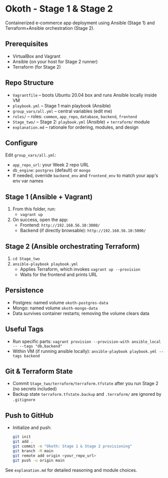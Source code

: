 # Okoth - Stage 1 & Stage 2

Containerized e-commerce app deployment using Ansible (Stage 1) and Terraform+Ansible orchestration (Stage 2).

## Prerequisites
- VirtualBox and Vagrant
- Ansible (on your host for Stage 2 runner)
- Terraform (for Stage 2)

## Repo Structure
- `Vagrantfile` – boots Ubuntu 20.04 box and runs Ansible locally inside VM
- `playbook.yml` – Stage 1 main playbook (Ansible)
- `group_vars/all.yml` – central variables (edit me)
- `roles/` – roles: `common`, `app_repo`, `database`, `backend`, `frontend`
- `Stage_two/` – Stage 2: `playbook.yml` (Ansible) + `terraform/` module
- `explanation.md` – rationale for ordering, modules, and design

## Configure
Edit `group_vars/all.yml`:
- `app_repo_url`: your Week 2 repo URL
- `db_engine`: `postgres` (default) or `mongo`
- If needed, override `backend_env` and `frontend_env` to match your app's env var names

## Stage 1 (Ansible + Vagrant)
1) From this folder, run:
   - `vagrant up`
2) On success, open the app:
   - Frontend: `http://192.168.56.10:3000/`
   - Backend (if directly browsable): `http://192.168.56.10:5000/`

## Stage 2 (Ansible orchestrating Terraform)
1) `cd Stage_two`
2) `ansible-playbook playbook.yml`
   - Applies Terraform, which invokes `vagrant up --provision`
   - Waits for the frontend and prints URL

## Persistence
- Postgres: named volume `okoth-postgres-data`
- Mongo: named volume `okoth-mongo-data`
- Data survives container restarts; removing the volume clears data

## Useful Tags
- Run specific parts: `vagrant provision --provision-with ansible_local -- --tags "db,backend"`
- Within VM (if running ansible locally): `ansible-playbook playbook.yml --tags backend`

## Git & Terraform State
- Commit `Stage_two/terraform/terraform.tfstate` after you run Stage 2 (no secrets included)
- Backup state `terraform.tfstate.backup` and `.terraform/` are ignored by `.gitignore`

## Push to GitHub
- Initialize and push:
  ```bash
  git init
  git add .
  git commit -m "Okoth: Stage 1 & Stage 2 provisioning"
  git branch -M main
  git remote add origin <your_repo_url>
  git push -u origin main
  ```

See `explanation.md` for detailed reasoning and module choices.
